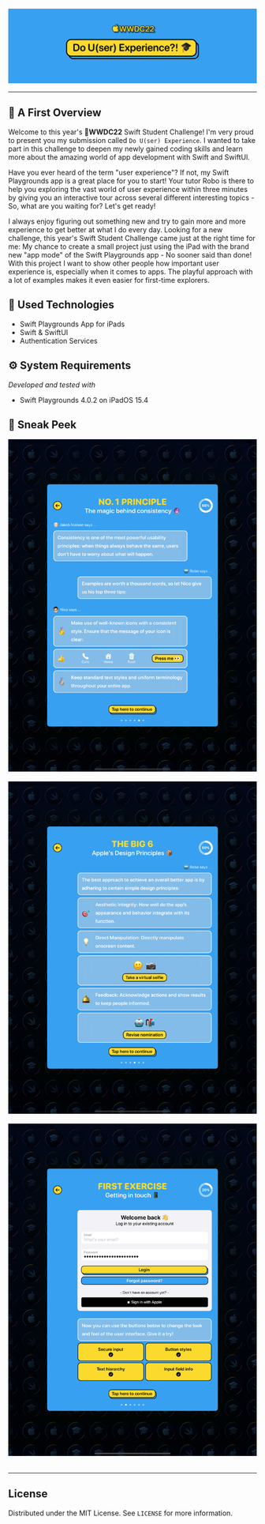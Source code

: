 ![Do U(ser) Experience Banner](ReadmeResources/Banner.png)

---

## 👀 A First Overview

Welcome to this year's **WWDC22** Swift Student Challenge! I'm very proud to present you my submission called `Do U(ser) Experience`. I wanted to take part in this challenge to deepen my newly gained coding skills and learn more about the amazing world of app development with Swift and SwiftUl.

Have you ever heard of the term "user experience"? If not, my Swift Playgrounds app is a great place for you to start! Your tutor Robo is there to help you exploring the vast world of user experience within three minutes by giving you an interactive tour across several different interesting topics - So, what are you waiting for? Let's get ready!

I always enjoy figuring out something new and try to gain more and more experience to get better at what I do every day. Looking for a new challenge, this year's Swift Student Challenge came just at the right time for me: My chance to create a small project just using the iPad with the brand new "app mode" of the Swift Playgrounds app - No sooner said than done! With this project I want to show other people how important user experience is, especially when it comes to apps. The playful approach with a lot of examples makes it even easier for first-time explorers.

## 📱 Used Technologies
* Swift Playgrounds App for iPads
* Swift & SwiftUI
* Authentication Services

## ⚙️ System Requirements
_Developed and tested with_
* Swift Playgrounds 4.0.2 on iPadOS 15.4

## 🎊 Sneak Peek
![No. 1 principle - The magic behind consistency 🔮](ReadmeResources/No_1_Principle.png) ![]()
![The Big 6 - Apple's Design Principles 📦](ReadmeResources/The_Big_6.png) ![]()
![First exercise - Getting in touch 📱](ReadmeResources/First_Exercise.png) ![]()

---

## License
Distributed under the MIT License. See `LICENSE` for more information.
